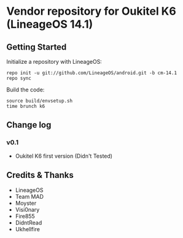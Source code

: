 Vendor repository for Oukitel K6  (LineageOS 14.1)
===========================

Getting Started
---------------

Initialize a repository with LineageOS:

    repo init -u git://github.com/LineageOS/android.git -b cm-14.1
    repo sync


Build the code:

    source build/envsetup.sh
    time brunch k6

Change log
----------
### v0.1
- Oukitel K6 first version (Didn't Tested)
  
Credits & Thanks 
---------
- LineageOS
- Team MAD
- Moyster
- Visi0nary
- Fire855
- DidntRead
- Ukhellfire


